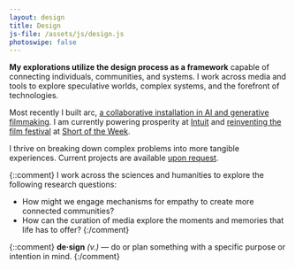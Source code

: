```yaml
---
layout: design
title: Design
js-file: /assets/js/design.js
photoswipe: false
---
```

**My explorations utilize the design process as a framework** capable of connecting individuals, communities, and systems. I work across media and tools to explore speculative worlds, complex systems, and the forefront of technologies. 

Most recently I built arc, [a collaborative installation in AI and generative filmmaking](https://arc.jelias.me). I am currently powering prosperity at [Intuit](https://quickbooks.intuit.com/) and [reinventing the film festival](https://www.shortoftheweek.com/news/the-biggest-thing-weve-ever-done/) at [Short of the Week](https://www.shortoftheweek.app/).

I thrive on breaking down complex problems into more tangible experiences. Current projects are available [upon request](mailto&#58;&#106;&#64;%6Ae%6Cia%7&#51;&#46;%6De?subject=Howdy).


{::comment}
I work across the sciences and humanities to explore the following research questions:

- How might we engage mechanisms for empathy to create more connected communities?
- How can the curation of media explore the moments and memories that life has to offer?
{:/comment}

{::comment}
**de·sign** _(v.)_ — do or plan something with a specific purpose or intention in mind.
{:/comment}

